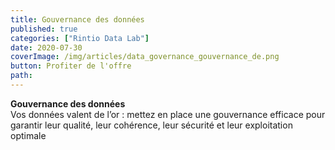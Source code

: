 ```yaml
---
title: Gouvernance des données
published: true
categories: ["Rintio Data Lab"]
date: 2020-07-30
coverImage: /img/articles/data_governance_gouvernance_de.png
button: Profiter de l'offre
path:
---
```


**Gouvernance des données**  
Vos données valent de l’or : mettez en place une gouvernance efficace pour garantir leur qualité, leur cohérence, leur sécurité et leur exploitation optimale
